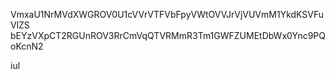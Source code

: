VmxaU1NrMVdXWGROV0U1cVVrVTFVbFpyVWtOVVJrVjVUVmM1YkdKSVFuVlZS
bEYzVXpCT2RGUnROV3RrCmVqQTVRMmR3Tm1GWFZUMEtDbWx0Ync9PQoKcnN2

iul